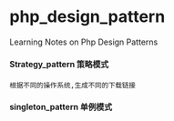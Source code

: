 # php_design_pattern
Learning Notes on Php Design Patterns

#### Strategy_pattern 策略模式

    根据不同的操作系统,生成不同的下载链接
    
#### singleton_pattern 单例模式    